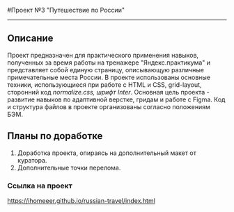 #Проект №3 "Путешествие по России"
_______________

## Описание
Проект предназначен для практического применения навыков, полученных за время работы на тренажере "Яндекс.практикума" и представляет собой единую страницу, описывающую различные примечательные места России.
В проекте использованы основные техники, использующиеся при работе с HTML и CSS, grid-layout, сторонний код *normalize.css, шрифт Inter*.
Основная цель проекта - развитие навыков по адаптивной верстке, гридам и работе с Figma.
Код и структура файлов в проекте организованы согласно положениям БЭМ.

## Планы по доработке
1. Доработка проекта, опираясь на дополнительный макет от куратора.
2. Дополнительные точки перелома.

### Ссылка на проект
https://ihomeeer.github.io/russian-travel/index.html
